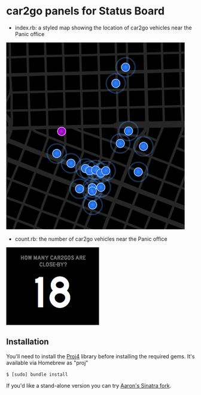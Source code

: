 car2go panels for Status Board
==============================

* index.rb: a styled map showing the location of car2go vehicles near the Panic office

![Map screenshot](index_screenshot.png)

* count.rb: the number of car2go vehicles near the Panic office

![Count screenshot](count_screenshot.png)

Installation
------------

You'll need to install the [Proj4](https://trac.osgeo.org/proj/) library before installing the required gems. It's available via Homebrew as "proj"

```
$ [sudo] bundle install
```

If you'd like a stand-alone version you can try [Aaron's Sinatra fork](https://github.com/aaronpk/statusboard_car2go).
